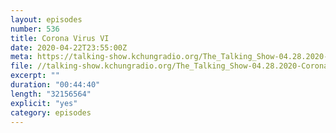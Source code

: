 ```yaml
---
layout: episodes
number: 536
title: Corona Virus VI
date: 2020-04-22T23:55:00Z
meta: https://talking-show.kchungradio.org/The_Talking_Show-04.28.2020-Coronavirus_06.mp3
file: //talking-show.kchungradio.org/The_Talking_Show-04.28.2020-Coronavirus_06.mp3
excerpt: ""
duration: "00:44:40"
length: "32156564"
explicit: "yes"
category: episodes
---
```

